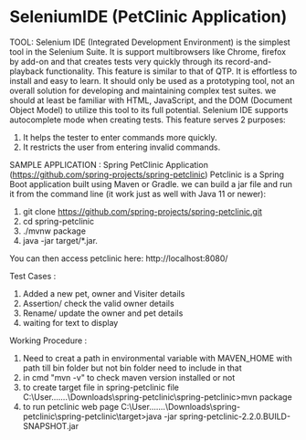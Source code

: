 # SeleniumIDE (PetClinic Application)

TOOL:
Selenium IDE (Integrated Development Environment) is the simplest tool in the Selenium Suite. It is support multibrowsers like Chrome, firefox by add-on and that creates tests very quickly through its record-and-playback functionality. This feature is similar to that of QTP. It is effortless to install and easy to learn.
It should only be used as a prototyping tool, not an overall solution for developing and maintaining complex test suites.
we should at least be familiar with HTML, JavaScript, and the DOM (Document Object Model) to utilize this tool to its full potential. Selenium IDE supports autocomplete mode when creating tests. This feature serves 2 purposes:
1) It helps the tester to enter commands more quickly. 
2) It restricts the user from entering invalid commands.

SAMPLE APPLICATION : 
Spring PetClinic Application (https://github.com/spring-projects/spring-petclinic)
Petclinic is a Spring Boot application built using Maven or Gradle. we can build a jar file and run it from the command line (it work just as well with Java 11 or newer):
1) git clone https://github.com/spring-projects/spring-petclinic.git
2) cd spring-petclinic
3) ./mvnw package
4) java -jar target/*.jar.

You can then access petclinic here: http://localhost:8080/

Test Cases :
1) Added a new pet, owner and Visiter details
2) Assertion/ check the valid owner details
3) Rename/ update the owner and pet details
4) waiting for text to display 

Working Procedure : 
1) Need to creat a path in environmental variable 
with MAVEN_HOME with path till bin folder but not bin folder need to include in that 
2) in cmd "mvn -v" to check maven version installed or not 
3) to create target file in spring-petclinic file 
C:\User\.......\Downloads\spring-petclinic\spring-petclinic>mvn package
4) to run petclinic web page 
C:\User\.......\Downloads\spring-petclinic\spring-petclinic\target>java -jar spring-petclinic-2.2.0.BUILD-SNAPSHOT.jar
